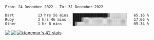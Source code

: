 <!--START_SECTION:waka-->

```text
From: 24 December 2022 - To: 31 December 2022

Dart           13 hrs 56 mins  ████████████████▒░░░░░░░░   65.16 %
Ruby           3 hrs 46 mins   ████▒░░░░░░░░░░░░░░░░░░░░   17.66 %
Other          1 hr 8 mins     █▒░░░░░░░░░░░░░░░░░░░░░░░   05.34 %
```

<!--END_SECTION:waka-->
<a href="https://github.com/anuraghazra/github-readme-stats">
  <img align="left" src="https://github-readme-stats.vercel.app/api?username=Tanesan&count_private=true&show_icons=true" />
<img align="left" src="https://github-readme-stats.vercel.app/api/top-langs/?username=Tanesan" />
</a>

[![ktanemur's 42 stats](https://badge42.vercel.app/api/v2/cl1wslf6s002109l771rng2w8/stats?cursusId=21&coalitionId=62)](https://github.com/JaeSeoKim/badge42)
